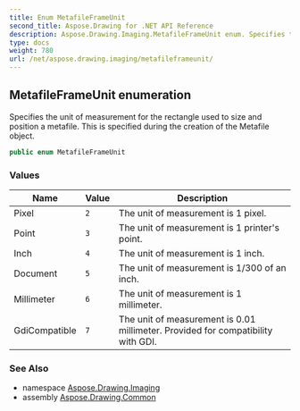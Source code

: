 ```yaml
---
title: Enum MetafileFrameUnit
second_title: Aspose.Drawing for .NET API Reference
description: Aspose.Drawing.Imaging.MetafileFrameUnit enum. Specifies the unit of measurement for the rectangle used to size and position a metafile. This is specified during the creation of the Metafile object
type: docs
weight: 780
url: /net/aspose.drawing.imaging/metafileframeunit/
---
```

## MetafileFrameUnit enumeration

Specifies the unit of measurement for the rectangle used to size and position a metafile. This is specified during the creation of the Metafile object.

```csharp
public enum MetafileFrameUnit
```

### Values

| Name | Value | Description |
| --- | --- | --- |
| Pixel | `2` | The unit of measurement is 1 pixel. |
| Point | `3` | The unit of measurement is 1 printer's point. |
| Inch | `4` | The unit of measurement is 1 inch. |
| Document | `5` | The unit of measurement is 1/300 of an inch. |
| Millimeter | `6` | The unit of measurement is 1 millimeter. |
| GdiCompatible | `7` | The unit of measurement is 0.01 millimeter. Provided for compatibility with GDI. |

### See Also

* namespace [Aspose.Drawing.Imaging](../../aspose.drawing.imaging/)
* assembly [Aspose.Drawing.Common](../../)


